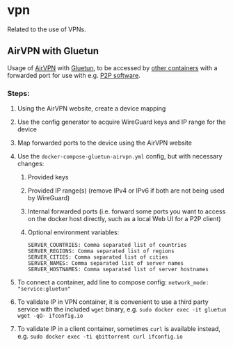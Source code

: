 # vpn

Related to the use of VPNs.

## AirVPN with Gluetun

Usage of [AirVPN](https://airvpn.org/) with [Gluetun](https://github.com/qdm12/gluetun/wiki/AirVPN), to be accessed by [other containers](https://github.com/qdm12/gluetun/wiki/Connect-a-container-to-gluetun) with a forwarded port for use with e.g. [P2P software](https://hub.docker.com/r/linuxserver/qbittorrent).

### Steps:

1. Using the AirVPN website, create a device mapping
2. Use the config generator to acquire WireGuard keys and IP range for the device
3. Map forwarded ports to the device using the AirVPN website
4. Use the `docker-compose-gluetun-airvpn.yml` config, but with necessary changes:

    1. Provided keys
    2. Provided IP range(s) (remove IPv4 or IPv6 if both are not being used by WireGuard)
    3. Internal forwarded ports (i.e. forward some ports you want to access on the docker host directly, such as a local Web UI for a P2P client)
    4. Optional environment variables:

           SERVER_COUNTRIES: Comma separated list of countries
           SERVER_REGIONS: Comma separated list of regions
           SERVER_CITIES: Comma separated list of cities
           SERVER_NAMES: Comma separated list of server names
           SERVER_HOSTNAMES: Comma separated list of server hostnames

6. To connect a container, add line to compose config: `network_mode: "service:gluetun"`
7. To validate IP in VPN container, it is convenient to use a third party service with the included `wget` binary, e.g. `sudo docker exec -it gluetun wget -qO- ifconfig.io`
8. To validate IP in a client container, sometimes `curl` is available instead, e.g. `sudo docker exec -ti qbittorrent curl ifconfig.io`
